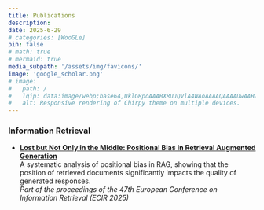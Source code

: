 ```yaml
---
title: Publications
description: 
date: 2025-6-29
# categories: [WooGLe]
pin: false
# math: true
# mermaid: true
media_subpath: '/assets/img/favicons/'
image: 'google_scholar.png'
# image:
#   path: /
#   lqip: data:image/webp;base64,UklGRpoAAABXRUJQVlA4WAoAAAAQAAAADwAABwAAQUxQSDIAAAARL0AmbZurmr57yyIiqE8oiG0bejIYEQTgqiDA9vqnsUSI6H+oAERp2HZ65qP/VIAWAFZQOCBCAAAA8AEAnQEqEAAIAAVAfCWkAALp8sF8rgRgAP7o9FDvMCkMde9PK7euH5M1m6VWoDXf2FkP3BqV0ZYbO6NA/VFIAAAA
#   alt: Responsive rendering of Chirpy theme on multiple devices.
---
```


### Information Retrieval
- [**Lost but Not Only in the Middle: Positional Bias in Retrieval Augmented Generation**](https://link.springer.com/chapter/10.1007/978-3-031-88708-6_16) \
  A systematic analysis of positional bias in RAG, showing that the position of retrieved documents significantly impacts the quality of generated responses. \
  *Part of the proceedings of the 47th European Conference on Information Retrieval (ECIR 2025)*